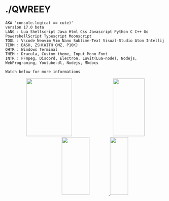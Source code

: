 <div align = left>

# ./QWREEY
```
AKA 'console.log(cat == cute)'
version 17.0 beta
LANG : Lua Shellscript Java Html Css Javascript Python C C++ Go PowershellScript Typescript Moonscript
TOOL : Vscode Neovim Vim Nano Sublime-Text Visual-Studio Atom Intellij
TERM : BASH, ZSH(WITH OMZ, P10K)
OHTR : Windows Terminal
THEM : Dracula, Custom theme, Input Mono Font
INTR : FFmpeg, Discord, Electron, Luvit(Lua-node), Nodejs, WebPrograming, Youtube-dl, Nodejs, Mkdocs

Watch below for more informations
```

<div align = center>
  <img width=53.5% height=182px src="https://github-readme-stats.vercel.app/api?username=qwreey75&count_private=true&show_icons=true&theme=radical" />
  <img width=44.5% height=182px src="https://github-readme-stats.vercel.app/api/top-langs/?username=qwreey75&theme=radical&layout=compact" />
  <a href="https://discord.com/users/367946917197381644" target="_blank">
    <img width=41.5% height=182px src="https://lanyard.cnrad.dev/api/367946917197381644" />
  </a>
  <a href="https://solved.ac/qwreey75" tatget="_blank">
    <img width=56.5 height=182px src="http://mazassumnida.wtf/api/v2/generate_badge?boj=qwreey75">
  </a>
 </div>
<!-- 이미지도 [<img>]() 이렇게 감싸서 링크 넣을 수 있음 -->
